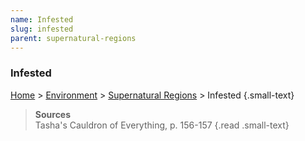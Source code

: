 ```yaml
---
name: Infested
slug: infested
parent: supernatural-regions
---
```

### Infested
[Home](dm-operations-center) > [Environment](environment-menu) > [Supernatural Regions](supernatural-regions) > Infested {.small-text}

> **Sources** <br/>
> Tasha's Cauldron of Everything, p. 156-157
{.read .small-text}
